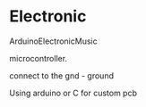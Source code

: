 # Electronic



ArduinoElectronicMusic

microcontroller.


connect to the gnd - ground


Using arduino or C for custom pcb
